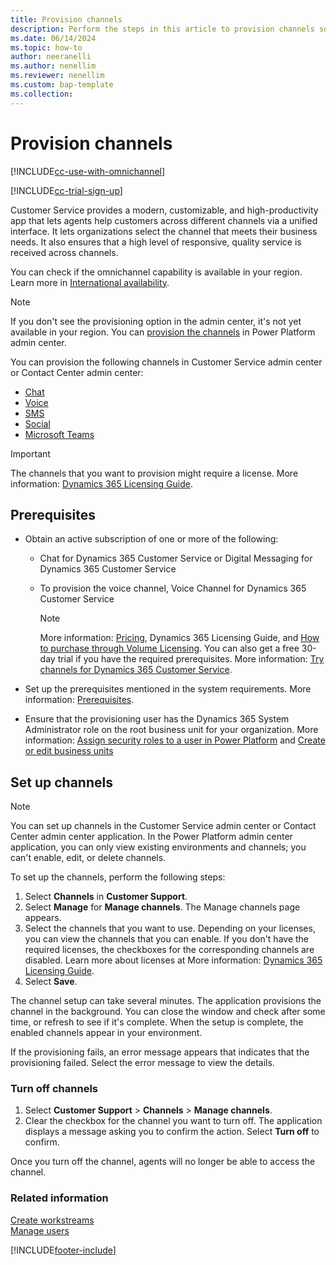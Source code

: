 ```yaml
---
title: Provision channels
description: Perform the steps in this article to provision channels so that can you start using the product.
ms.date: 06/14/2024
ms.topic: how-to
author: neeranelli
ms.author: nenellim
ms.reviewer: nenellim
ms.custom: bap-template
ms.collection:
---
```


# Provision channels 

[!INCLUDE[cc-use-with-omnichannel](../../includes/cc-use-with-omnichannel.md)]

[!INCLUDE[cc-trial-sign-up](../../includes/cc-trial-sign-up.md)]

Customer Service provides a modern, customizable, and high-productivity app that lets agents help customers across different channels via a unified interface. It lets organizations select the channel that meets their business needs. It also ensures that a high level of responsive, quality service is received across channels.

You can check if the omnichannel capability is available in your region. Learn more in [International availability](../implement/international-availability.md).

> [!NOTE]
> If you don't see the provisioning option in the admin center, it's not yet available in your region. You can [provision the channels](omnichannel-provision-license.md) in Power Platform admin center.


You can provision the following channels in Customer Service admin center or Contact Center admin center:

- [Chat](../administer/set-up-chat-widget.md)
- [Voice](../administer/voice-channel.md)
- [SMS](../administer/configure-sms-channel.md)
- [Social](../use/channels.md)
- [Microsoft Teams](../administer/configure-microsoft-teams.md)

> [!IMPORTANT]
> The channels that you want to provision might require a license. More information: [Dynamics 365 Licensing Guide](https://go.microsoft.com/fwlink/p/?LinkId=866544).

## Prerequisites

- Obtain an active subscription of one or more of the following:

  - Chat for Dynamics 365 Customer Service or Digital Messaging for Dynamics 365 Customer Service
  - To provision the voice channel, Voice Channel for Dynamics 365 Customer Service
  
    > [!NOTE]
    > More information: [Pricing](https://dynamics.microsoft.com/customer-service/pricing/), Dynamics 365 Licensing Guide, and [How to purchase through Volume Licensing](https://www.microsoft.com/en-us/licensing/how-to-buy/how-to-buy). You can also get a free 30-day trial if you have the required prerequisites. More information: [Try channels for Dynamics 365 Customer Service](../use/channels.md).

- Set up the prerequisites mentioned in the system requirements. More information: [Prerequisites](../implement/system-requirements-omnichannel.md#prerequisites).

- Ensure that the provisioning user has the Dynamics 365 System Administrator role on the root business unit for your organization. More information: [Assign security roles to a user in Power Platform](/power-platform/admin/assign-security-roles) and [Create or edit business units](/power-platform/admin/create-edit-business-units)


## Set up channels<a name="set-up-omnichannel"> </a>

> [!NOTE]
> You can set up channels in the Customer Service admin center or Contact Center admin center application. In the Power Platform admin center application, you can only view existing environments and channels; you can't enable, edit, or delete channels.
  
To set up the channels, perform the following steps:

1. Select **Channels** in **Customer Support**. 
1. Select **Manage** for **Manage channels**. The Manage channels page appears. 
1. Select the channels that you want to use. 
    Depending on your licenses, you can view the channels that you can enable. If you don't have the required licenses, the checkboxes for the corresponding channels are disabled. Learn more about licenses at More information: [Dynamics 365 Licensing Guide](https://go.microsoft.com/fwlink/p/?LinkId=866544).
1. Select **Save**.

The channel setup can take several minutes. The application provisions the channel in the background. You can close the window and check after some time, or refresh to see if it's complete. When the setup is complete, the enabled channels appear in your environment.

If the provisioning fails, an error message appears that indicates that the provisioning failed. Select the error message to view the details.

### Turn off channels

1. Select  **Customer Support** > **Channels** > **Manage channels**. 
1. Clear the checkbox for the channel you want to turn off. The application displays a message asking you to confirm the action. Select **Turn off** to confirm.

Once you turn off the channel, agents will no longer be able to access the channel.

### Related information

[Create workstreams](../administer/create-workstreams.md)  
[Manage users](../administer/users-user-profiles.md)  


[!INCLUDE[footer-include](../../includes/footer-banner.md)]
